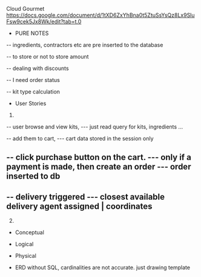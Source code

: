 

Cloud Gourmet
https://docs.google.com/document/d/1tXD6ZxYhBna0t5ZtuSsYsQz8Lx9SluFsw9cek5Jx8Wk/edit?tab=t.0


- PURE NOTES

-- ingredients, contractors etc are pre inserted to the database

-- to store or not to store amount

-- dealing with discounts

-- I need order status

-- kit type calculation

- User Stories

1.
-- user browse and view kits, 
--- just read query for kits, ingredients ... 

-- add them to cart, 
--- cart data stored in the session only

-- click purchase button on the cart.
--- only if a payment is made, then create an order
--- order inserted to db
--
-- delivery triggered
--- closest available delivery agent assigned | coordinates
-- 


2.






- Conceptual 
- Logical
- Physical


- ERD without SQL, cardinalities are not accurate. just drawing template
